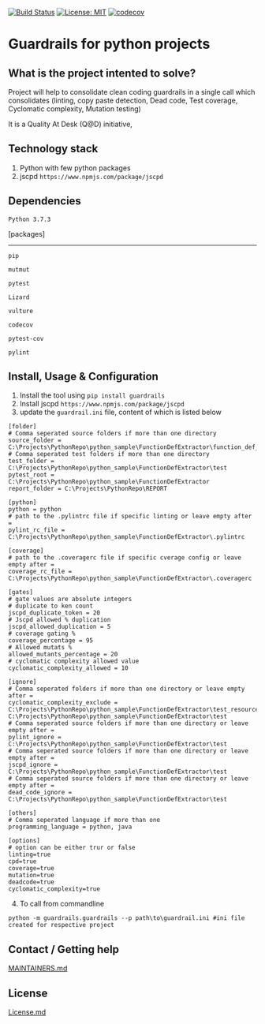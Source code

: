 [![Build Status](https://travis-ci.com/philips-software/python_guardrails.svg?branch=master)](https://travis-ci.com/philips-software/python_guardrails)
[![License: MIT](https://img.shields.io/badge/License-MIT-yellow.svg)](https://opensource.org/licenses/MIT)
[![codecov](https://codecov.io/gh/philips-software/python_guardrails/branch/master/graph/badge.svg)](https://codecov.io/gh/philips-software/python_guardrails)

Guardrails for python projects
=============================

What is the project intented to solve?
-------------------------------------
Project will help to consolidate clean coding guardrails in a single call which consolidates (linting, copy paste
 detection, Dead code, Test coverage, Cyclomatic complexity, Mutation testing)

It is a Quality At Desk (Q@D) initiative,

Technology stack
---------------
1. Python with few python packages
2. jscpd `https://www.npmjs.com/package/jscpd`

Dependencies
------------
`Python 3.7.3`

[packages]
**************
```
pip

mutmut

pytest

Lizard

vulture

codecov

pytest-cov

pylint
```


Install, Usage & Configuration
--------------------
1. Install the tool using `pip install guardrails`
2. Install jscpd `https://www.npmjs.com/package/jscpd`
3. update the `guardrail.ini` file, content of which is listed below
``` 
[folder]
# Comma seperated source folders if more than one directory
source_folder = C:\Projects\PythonRepo\python_sample\FunctionDefExtractor\function_def_extractor 
# Comma seperated test folders if more than one directory
test_folder = C:\Projects\PythonRepo\python_sample\FunctionDefExtractor\test
pytest_root = C:\Projects\PythonRepo\python_sample\FunctionDefExtractor
report_folder = C:\Projects\PythonRepo\REPORT

[python]
python = python
# path to the .pylintrc file if specific linting or leave empty after =
pylint_rc_file = C:\Projects\PythonRepo\python_sample\FunctionDefExtractor\.pylintrc

[coverage]
# path to the .coveragerc file if specific cverage config or leave empty after =
coverage_rc_file = C:\Projects\PythonRepo\python_sample\FunctionDefExtractor\.coveragerc

[gates]
# gate values are absolute integers
# duplicate to ken count
jscpd_duplicate_token = 20
# Jscpd allowed % duplication
jscpd_allowed_duplication = 5
# coverage gating %
coverage_percentage = 95
# Allowed mutats %
allowed_mutants_percentage = 20
# cyclomatic complexity allowed value
cyclomatic_complexity_allowed = 10

[ignore]
# Comma seperated folders if more than one directory or leave empty after =
cyclomatic_complexity_exclude =  C:\Projects\PythonRepo\python_sample\FunctionDefExtractor\test_resource, C:\Projects\PythonRepo\python_sample\FunctionDefExtractor\test
# Comma seperated source folders if more than one directory or leave empty after =
pylint_ignore = C:\Projects\PythonRepo\python_sample\FunctionDefExtractor\test
# Comma seperated source folders if more than one directory or leave empty after =
jscpd_ignore = C:\Projects\PythonRepo\python_sample\FunctionDefExtractor\test
# Comma seperated source folders if more than one directory or leave empty after =
dead_code_ignore = C:\Projects\PythonRepo\python_sample\FunctionDefExtractor\test

[others]
# Comma seperated language if more than one
programming_language = python, java

[options]
# option can be either trur or false
linting=true
cpd=true
coverage=true
mutation=true
deadcode=true
cyclomatic_complexity=true
```
4. To call from commandline
```
python -m guardrails.guardrails --p path\to\guardrail.ini #ini file created for respective project
```

Contact / Getting help
----------------------
[MAINTAINERS.md](MAINTAINERS.md)

License
--------
[License.md](License.md)